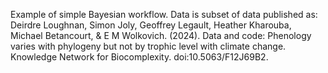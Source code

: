 Example of simple Bayesian workflow.
Data is subset of data published as: Deirdre Loughnan, Simon Joly, Geoffrey Legault, Heather Kharouba, Michael Betancourt, & E M Wolkovich. (2024). Data and code: Phenology varies with phylogeny but not by trophic level with climate change. Knowledge Network for Biocomplexity. doi:10.5063/F12J69B2.
